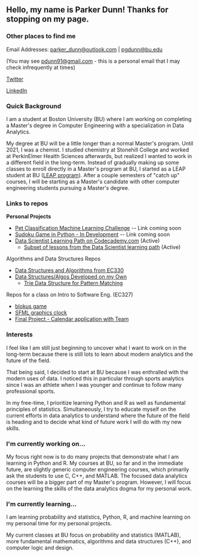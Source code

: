 ## Hello, my name is Parker Dunn! Thanks for stopping on my page.

### Other places to find me

Email Addresses: parker_dunn@outlook.com | pgdunn@bu.edu  

(You may see pdunn91@gmail.com - this is a personal email that I may check infrequently at times)

[Twitter](https://twitter.com/pdvnny_)  

[LinkedIn](https://www.linkedin.com/in/parker-g-dunn/)

### Quick Background

I am a student at Boston University (BU) where I am working on completing a Master's degree in Computer Engineering with a specialization in Data Analytics.

My degree at BU will be a little longer than a normal Master's program. Until 2021, I was a chemist. I studied chemistry at Stonehill College and worked at PerkinElmer Health Sciences afterwards, but realized I wanted to work in a different field in the long-term. Instead of gradually making up some classes to enroll directly in a Master's program at BU, I started as a LEAP student at BU ([LEAP program](https://engineering.bu.edu/leap-lp/)). After a couple semesters of "catch up" courses, I will be starting as a Master's candidate with other computer engineering students pursuing a Master's degree.

### Links to repos

__Personal Projects__
* [Pet Classification Machine Learning Challenge](https://github.com/pdvnny/pdvnny) -- Link coming soon
* [Sudoku Game in Python - In Development](https://github.com/pdvnny/pdvnny)  -- Link coming soon
* [Data Scientist Learning Path on Codecademy.com](https://github.com/pdvnny/Codecademy-DataScientist) (Active)
  * [Subset of lessons from the Data Scientist learning path](https://github.com/pdvnny/Codecademy-AnalyzeDatawithPython) (Active)


Algorithms and Data Structures Repos
* [Data Structures and Algorithms from EC330](https://github.com/pdvnny/EC330-Algos-DataStructures-Cpp)
* [Data Structures/Algos Developed on my Own](https://github.com/pdvnny/DataStructures-Algorithms)
  * [Trie Data Structure for Pattern Matching](https://github.com/pdvnny/DataStructures-Algorithms/tree/main/TrieStructure-PatternMatching)


Repos for a class on Intro to Software Eng. (EC327)
* [blokus game](https://github.com/pdvnny/EC327_HW4_blokus)
* [SFML graphics clock](https://github.com/pdvnny/EC327-HW2-Adjustable-Clock)
* [Final Project - Calendar application with Team](https://github.com/brianhmj/BU_EC327_FinalProject)

### Interests

I feel like I am still just beginning to uncover what I want to work on in the long-term because there is still lots to learn about modern analytics and the future of the field.

That being said, I decided to start at BU because I was enthralled with the modern uses of data. I noticed this in particular through sports analytics since I was an athlete when I was younger and continue to follow many professional sports.

In my free-time, I prioritize learning Python and R as well as fundamental principles of statistics. Simultaneously, I try to educate myself on the current efforts in data analytics to understand where the future of the field is heading and to decide what kind of future work I will do with my new skills.

### I'm currently working on...

My focus right now is to do many projects that demonstrate what I am learning in Python and R. My courses at BU, so far and in the immediate future, are slightly generic computer engineering courses, which primarily ask the students to use C, C++, and MATLAB. The focused data analytics courses will be a bigger part of my Master's program. However, I will focus on the learning the skills of the data analytics dogma for my personal work.

### I'm currently learning...

I am learning probability and statistics, Python, R, and machine learning on my personal time for my personal projects.

My current classes at BU focus on probability and statistics (MATLAB), more fundamental mathematics, algorithms and data structures (C++), and computer logic and design.



<!--
**pdvnny/pdvnny** is a ✨ _special_ ✨ repository because its `README.md` (this file) appears on your GitHub profile.

Here are some ideas to get you started:

- 🔭 I’m currently working on ...
- 🌱 I’m currently learning ...
- 👯 I’m looking to collaborate on ...
- 🤔 I’m looking for help with ...
- 💬 Ask me about ...
- 📫 How to reach me: ...
- 😄 Pronouns: ...
- ⚡ Fun fact: ...
-->

